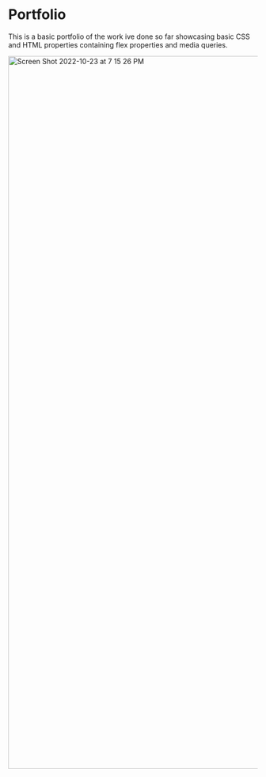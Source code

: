 # Portfolio

This is a basic portfolio of the work ive done so far showcasing basic CSS and HTML properties containing flex properties and media queries.

<img width="1440" alt="Screen Shot 2022-10-23 at 7 15 26 PM" src="https://user-images.githubusercontent.com/113070891/197422901-67244b68-1463-465d-b982-e4a04f888a69.png">
